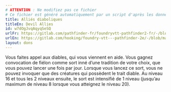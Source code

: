 ```yaml
---
# ATTENTION : Ne modifiez pas ce fichier
# Ce fichier est généré automatiquement par un script d'après les données du module Foundry VTT officiel et de sa traduction
title: Alliés diaboliques
titleEn: Devil Allies
id: w7dOgJvqAqyqSeSQ
urlFr: https://gitlab.com/pathfinder-fr/foundryvtt-pathfinder2-fr/-/blob/master/data/feats/w7dOgJvqAqyqSeSQ.htm
urlEn: https://gitlab.com/hooking/foundry-vtt---pathfinder-2e/-/blob/master/packs/data/feats.db/devil-allies.json
layout: dons
---
```

Vous faites appel aux diables, qui vous viennent en aide. Vous gagnez convocation de fiélon comme sort inné d’une tradition de votre choix, que vous pouvez lancer une fois par jour. Lorsque vous lancez ce sort, vous ne pouvez invoquer que des créatures qui possèdent le trait diable. Au niveau 16 et tous les 2 niveaux ensuite, le sort est intensifié de 1 niveau (jusqu’au maximum de niveau 8 lorsque vous atteignez le niveau 20).
